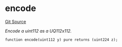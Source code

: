 # encode
[Git Source](https://github.com/z0r0z/VZ/blob/7887795a7d796c3e39a2f68a5f449bf3715c5df3/src/utils/Math.sol)

*Encode a uint112 as a UQ112x112.*


```solidity
function encode(uint112 y) pure returns (uint224 z);
```

